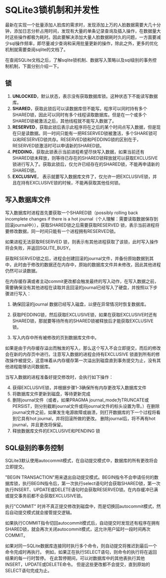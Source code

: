 # SQLite3锁机制和并发性

最新在实现一个批量添加人脸库的需求时，发现添加上万的人脸数据需要大几十分钟，添加日志分析占用时间，发现有大量的单条记录查询及插入操作，在数据量大时这些操作都极为耗时。因此要解决添加大量人脸数据耗时久的问题，一方面要减少sql操作频率，即尽量减少查询和采用批量更新的操作，除此之外，更多的优化机制就需要查阅sqlite的文档了。

在查阅SQLite文档之后，了解sqlite锁机制、数据写入策略以及sql级别的事务控制机制，下面分别介绍一下。

## 锁

1. **UNLOCKED**，默认状态，表示没有获取数据库锁。这种状态下不能读写数据库。
2. **SHARED**，获取此锁后可以读数据库但不能写。程序可以同时持有多个SHARED锁，因此可以同时有多个线程读取数据库。但是在一个或多个SHARED锁被激活之后，其他线程就不能写入数据了。
3. **RESERVED**，获取此锁后表示此程序将在之后的某个时间点写入数据，但是现在只是读数据。同一时间只能有一把RESERVED锁被激活，多个SHARE锁可以和RESERVED锁共存。RESERVED锁和PEDDING锁的区别在于，RESERVED锁激活时可以申请新的SHARED锁。
4. **PEDDING**，获取此锁表示当前进程希望尽快写入数据，如果当前还有SHARED锁未释放，则等待已存在的SHARED锁释放就可以获取EXCLUSIVE 锁进行写入了。获取此锁后，仅允许已经存在的SHARED锁，不能再申请新的SHARED锁。
5. **EXCLUSIVE**， 表示就要写入数据库文件了，仅允许一把EXCLUSIVE锁，并且在持有EXCLUSIVE锁的时候，不能再获取其他任何锁。

## 写入数据库文件

写入数据库时进程首先要获取一个SHARED锁（possibly rolling back incomplete changes if there is a hot journal（个人理解：需要读取数据保存到回滚journal中）），获取SHARED锁之后需要获取RESERVED 锁，表示当前进程将要修改数据，同一时间只能有一个进程拥有RESERVED锁。

如果进程无法获取RESERVED 锁，则表示有其他进程获取了该锁，此时写入操作将会失败，并返回SQLITE_BUSY。

获取RESERVED锁之后，进程会创建回滚的journal文件，并备份原始数据到其中，此时由于修改的数据还在内存中，原始的数据库文件并未修改，因此其他进程仍然可以读数据。

在内存缓存满或者主动commit更改都会触发最终的写入动作，在写入数据之前，需要确保没有其他进程在读取并且回滚的journal已经写入了硬盘，并按照以下步骤进行写入：

1. 确保回滚的journal 数据已经写入磁盘，以便在异常情况时恢复数据库。

2. 获取PEDDING锁，然后获取EXCLUSIVE锁，如果在获取EXCLUSIVE时还有SHARED锁，那就要等待所有的SHARED锁被释放后才能获取EXCLUSIVE锁。

3. 写入内存中所有被修改的页到数据库文件中。

如果是由于内存缓存溢出而触发的写入，那么这个写入不会立即提交，而后的修改会在新的内存页中进行。注意写入数据的进程会持有EXCLUSIVE 锁直到所有的修改操作被提交，这意味着从内存缓存第一次溢出到磁盘直到事务提交为止，没有其他进程能够访问数据库。

当写入数据的进程准备好提交修改时，会执行如下操作：

4. 获得EXCLUSIVE锁，并根据步骤1-3确保所有内存更改写入数据库文件
5. 将数据库文件更新到磁盘，等待更新完成
6. 删除journal文件（或者，如果PRAGMA journal_mode为TRUNCATE或PERSIST，则分别截断journal文件或将journal文件的标头设置为零。）在删除journal文件之前，如果发生电源故障或崩溃，则打开数据库的下一个过程将看到它具有hot journal，并将回滚所做的更改。 删除journal后，将不再有hot journal，并且更改将保留。
7. 释放数据库文件的EXCLUSIVE和PENDING 锁

## SQL级别的事务控制

SQLite3默认使用autocommit模式，在自动提交模式中，数据库的所有更改将会立即提交。

 "BEGIN TRANSACTION"用来退出自动提交模式。BEGIN指令不会申请任何的数据库锁，执行BEGIN指令后，第一次执行select语句时会获取SHARED锁，第一次执行INSERT、UPDATE或DELETE语句时会获取RESERVED锁。在内存缓冲已满或提交事务前都不会获取EXCLUSIVE锁。

执行"COMMIT" 时并不真正提交修改到磁盘中，而是切换回autocommit模式，然后自动提交模式就会接管提交逻辑。

如果执行COMMIT指令切回autocommit模式后，自动提交时发现还有程序在拥有SHARED锁，就会再次关闭autocommit模式，这允许用户延时一段时间再次COMMIT。

如果对同一SQLite数据库连接同时执行多个命令，则自动提交将推迟到最后一个命令完成时再执行。 例如，如果正在执行SELECT语句，则命令的执行将在返回结果的每一行时暂停。 在此暂停期间，可以对数据库中的其他表执行其他INSERT，UPDATE或DELETE命令。 但是这些更改都不会提交，直到原始的SELECT语句完成为止。 

